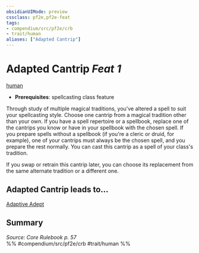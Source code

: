 ```yaml
---
obsidianUIMode: preview
cssclass: pf2e,pf2e-feat
tags:
- compendium/src/pf2e/crb
- trait/human
aliases: ["Adapted Cantrip"]
---
```

# Adapted Cantrip  *Feat 1*  
[human](../../Rules/traits/human.md)  

- **Prerequisites**: spellcasting class feature

Through study of multiple magical traditions, you've altered a spell to suit your spellcasting style. Choose one cantrip from a magical tradition other than your own. If you have a spell repertoire or a spellbook, replace one of the cantrips you know or have in your spellbook with the chosen spell. If you prepare spells without a spellbook (if you're a cleric or druid, for example), one of your cantrips must always be the chosen spell, and you prepare the rest normally. You can cast this cantrip as a spell of your class's tradition.

If you swap or retrain this cantrip later, you can choose its replacement from the same alternate tradition or a different one.

## Adapted Cantrip leads to...

[Adaptive Adept](adaptive-adept.md)

## Summary

*Source: Core Rulebook p. 57*  
%% #compendium/src/pf2e/crb #trait/human %%